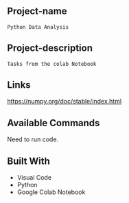 ## Project-name
	Python Data Analysis

## Project-description
	Tasks from the colab Notebook

## Links
https://numpy.org/doc/stable/index.html


## Available Commands

Need to run code.


## Built With
- Visual Code
- Python
- Google Colab Notebook
